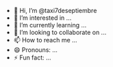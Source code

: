 - 👋 Hi, I’m @taxi7deseptiembre
- 👀 I’m interested in ...
- 🌱 I’m currently learning ...
- 💞️ I’m looking to collaborate on ...
- 📫 How to reach me ...
- 😄 Pronouns: ...
- ⚡ Fun fact: ...

<!---
taxi7deseptiembre/taxi7deseptiembre is a ✨ special ✨ repository because its `README.md` (this file) appears on your GitHub profile.
You can click the Preview link to take a look at your changes.
--->
